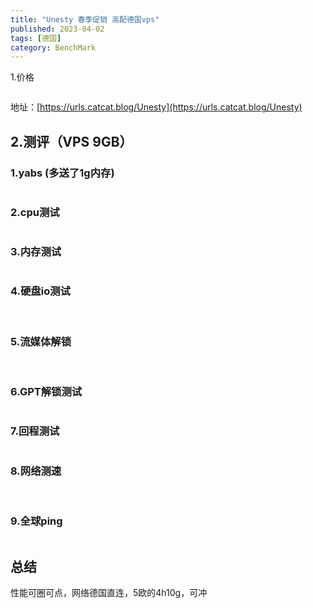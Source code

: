 ```yaml
---
title: "Unesty 春季促销 高配德国vps"
published: 2023-04-02
tags: [德国]
category: BenchMark
---
```


1.价格

<picture>
    <source srcset="https://s3.catcat.blog/images/2023/04/image-130.avif" type="image/avif">
    <source srcset="https://s3.catcat.blog/images/2023/04/image-130.webp" type="image/webp">
    <img src="https://s3.catcat.blog/images/2023/04/image-130.jpg" alt="" loading="lazy">
</picture>

地址：[https://urls.catcat.blog/Unesty](https://urls.catcat.blog/Unesty)

## 2.测评（VPS 9GB）

### 1.yabs (多送了1g内存)

<picture>
    <source srcset="https://s3.catcat.blog/images/2023/04/image-131.avif" type="image/avif">
    <source srcset="https://s3.catcat.blog/images/2023/04/image-131.webp" type="image/webp">
    <img src="https://s3.catcat.blog/images/2023/04/image-131.jpg" alt="" loading="lazy">
</picture>

### 2.cpu测试

<picture>
    <source srcset="https://s3.catcat.blog/images/2023/04/image-132.avif" type="image/avif">
    <source srcset="https://s3.catcat.blog/images/2023/04/image-132.webp" type="image/webp">
    <img src="https://s3.catcat.blog/images/2023/04/image-132.jpg" alt="" loading="lazy">
</picture>

### 3.内存测试

<picture>
    <source srcset="https://s3.catcat.blog/images/2023/04/image-133.avif" type="image/avif">
    <source srcset="https://s3.catcat.blog/images/2023/04/image-133.webp" type="image/webp">
    <img src="https://s3.catcat.blog/images/2023/04/image-133.jpg" alt="" loading="lazy">
</picture>

### 4.硬盘io测试

<picture>
    <source srcset="https://s3.catcat.blog/images/2023/04/image-136.avif" type="image/avif">
    <source srcset="https://s3.catcat.blog/images/2023/04/image-136.webp" type="image/webp">
    <img src="https://s3.catcat.blog/images/2023/04/image-136.jpg" alt="" loading="lazy">
</picture>

<picture>
    <source srcset="https://s3.catcat.blog/images/2023/04/image-135.avif" type="image/avif">
    <source srcset="https://s3.catcat.blog/images/2023/04/image-135.webp" type="image/webp">
    <img src="https://s3.catcat.blog/images/2023/04/image-135.jpg" alt="" loading="lazy">
</picture>

### 5.流媒体解锁

<picture>
    <source srcset="https://s3.catcat.blog/images/2023/04/image-137.avif" type="image/avif">
    <source srcset="https://s3.catcat.blog/images/2023/04/image-137.webp" type="image/webp">
    <img src="https://s3.catcat.blog/images/2023/04/image-137.jpg" alt="" loading="lazy">
</picture>

<picture>
    <source srcset="https://s3.catcat.blog/images/2023/04/image-138.avif" type="image/avif">
    <source srcset="https://s3.catcat.blog/images/2023/04/image-138.webp" type="image/webp">
    <img src="https://s3.catcat.blog/images/2023/04/image-138.jpg" alt="" loading="lazy">
</picture>

### 6.GPT解锁测试

<picture>
    <source srcset="https://s3.catcat.blog/images/2023/04/image-139.avif" type="image/avif">
    <source srcset="https://s3.catcat.blog/images/2023/04/image-139.webp" type="image/webp">
    <img src="https://s3.catcat.blog/images/2023/04/image-139.jpg" alt="" loading="lazy">
</picture>

### 7.回程测试

<picture>
    <source srcset="https://s3.catcat.blog/images/2023/04/image-140.avif" type="image/avif">
    <source srcset="https://s3.catcat.blog/images/2023/04/image-140.webp" type="image/webp">
    <img src="https://s3.catcat.blog/images/2023/04/image-140.jpg" alt="" loading="lazy">
</picture>

### 8.网络测速

<picture>
    <source srcset="https://s3.catcat.blog/images/2023/04/image-141.avif" type="image/avif">
    <source srcset="https://s3.catcat.blog/images/2023/04/image-141.webp" type="image/webp">
    <img src="https://s3.catcat.blog/images/2023/04/image-141.jpg" alt="" loading="lazy">
</picture>

<picture>
    <source srcset="https://s3.catcat.blog/images/2023/04/image-142.avif" type="image/avif">
    <source srcset="https://s3.catcat.blog/images/2023/04/image-142.webp" type="image/webp">
    <img src="https://s3.catcat.blog/images/2023/04/image-142.jpg" alt="" loading="lazy">
</picture>

### 9.全球ping

<picture>
    <source srcset="https://s3.catcat.blog/images/2023/04/image-143.avif" type="image/avif">
    <source srcset="https://s3.catcat.blog/images/2023/04/image-143.webp" type="image/webp">
    <img src="https://s3.catcat.blog/images/2023/04/image-143.jpg" alt="" loading="lazy">
</picture>

## 总结

性能可圈可点，网络德国直连，5欧的4h10g，可冲
